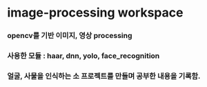 # image-processing workspace

### opencv를 기반 이미지, 영상 processing

### 사용한 모듈 : haar, dnn, yolo, face_recognition

### 얼굴, 사물을 인식하는 소 프로젝트를 만들며 공부한 내용을 기록함.
